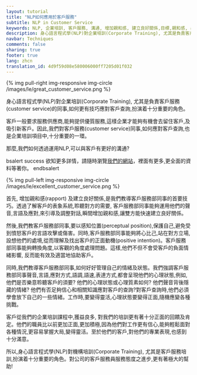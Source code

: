 ```yaml
---
layout: tutorial
title: "NLP如何應用於客戶服務"
subtitle: NLP in Customer Service
keywords: NLP, 企業培訓, 客戶服務, 溝通, 增加親和感, 建立良好關係,目標,親和感, 感知位置,正面動機,轉換角度
description: 身心語言程式學(NLP)對企業培訓(Corporate Training), 尤其是負責客戶服務(customer service)的同事,如何更有技巧應對客戶查詢,扮演着十分重要的角色。
navbar: Techniques
comments: false
sharing: true
footer: true
lang: zhcn
translation_id: 4d9f59d08e580006000ff7205d01f032
---
```


{% img pull-right img-responsive img-circle /images/le/great_customer_service.png %}

身心語言程式學(NLP)對企業培訓(Corporate Training), 尤其是負責客戶服務(customer service)的同事,如何更有技巧應對客戶查詢,扮演着十分重要的角色。

客戶一般要求服務供應商,能夠提供優質服務,這樣企業才能夠有機會去留住客戶,及吸引新客戶。因此,我們對客戶服務(customer service)同事,如何應對客戶查詢,也是企業培訓項目中,十分重要的一環。

那麼,我們如何透過運用NLP,可以與客戶有更好的溝通?


<div class='clearfix'></div>

 bsalert success 
欲知更多詳情，請隨時瀏覽<a href='/zhcn/nlp/practitioner'>我們的網站</a>，裡面有更多,更全面的資料等著你。
 endbsalert 


{% img pull-left img-responsive img-circle /images/le/excellent_customer_service.png %}

首先, 增加親和感(rapport) 及建立良好關係,是我們教導客戶服務部同事的首要技巧。透過了解客戶的表象系統,聆聽對方的需要, 客戶服務部同事能夠運用他們的聲音,言語及應對,來引導及調整對話,瞬間增加親和感,讓雙方能快速建立良好關係。

然後,我們教客戶服務部同事,要以感知位置(perceptual position),保護自己,避免受到憤怒客戶的言語攻擊或傷害。同時,客戶服務部同事能夠將心比己,站在對方立場,設想他們的處境,從而理解及找出客戶的正面動機(positive intention)。客戶服務部同事能夠轉換角度,以客觀的角度處理問題。這樣,他們不但不會受客戶的負面情緒影響, 反而能有效及適當地協助客戶。

同時,我們教導客戶服務部同事,如何好好管理自己的情緒及狀態。我們強調客戶服務部同事聲音,言語,應對方式,語調,語速,表達方式,都會呈現他們的心理狀態,例如, 他們是否樂意聆聽客戶的須要? 他們的心理狀態或心理質素如何? 他們聲音背後隱藏的情緒? 他們有否足夠信心和相關知識應對客戶的查詢?對客戶查詢時,他們必須學會放下自己的一些情緒。工作時,要變得靈活,心理狀態要變得正面,隨機應變各種挑戰。


客戶從我們的企業培訓課程中,獲益良多, 對我們的培訓更有著十分正面的回饋及肯定。他們的職員比以前更加正面,更加積極,因為他們對工作更有信心,能夠輕鬆面對各種情況,更容易掌握大局,變得靈活。至於他們的客戶,對他們的專業表現,也感到十分滿意。

所以,身心語言程式學(NLP)對機構培訓(Corporate Training), 尤其是客戶服務培訓,扮演着十分重要的角色。對公司的客戶服務員服務態度之進步,更有著極大的幫助!
